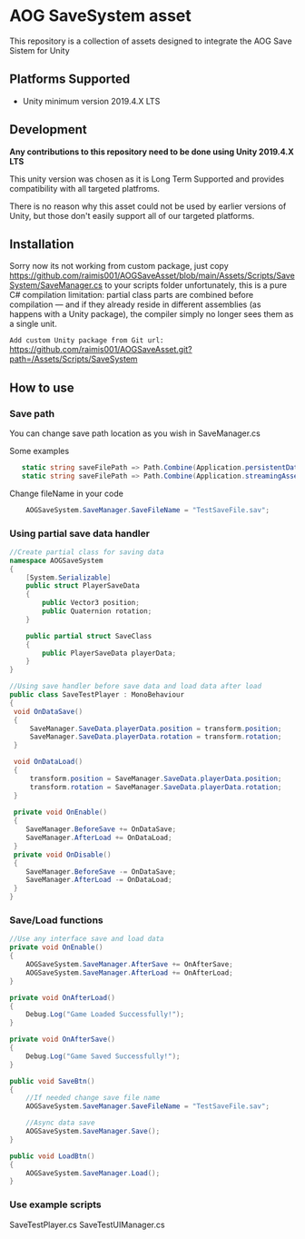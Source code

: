 # AOG SaveSystem asset

This repository is a collection of assets designed to integrate the AOG Save Sistem for Unity

## Platforms Supported
- Unity minimum version 2019.4.X LTS

## Development

**Any contributions to this repository need to be done using Unity 2019.4.X LTS**

This unity version was chosen as it is Long Term Supported and provides compatibility with all targeted platfroms.

There is no reason why this asset could not be used by earlier versions of Unity, but those don't easily support all of our targeted platforms.

## Installation

Sorry now its not working from custom package, just copy https://github.com/raimis001/AOGSaveAsset/blob/main/Assets/Scripts/SaveSystem/SaveManager.cs to your scripts folder
unfortunately, this is a pure C# compilation limitation: partial class parts are combined before compilation — and if they already reside in different assemblies (as happens with a Unity package), the compiler simply no longer sees them as a single unit.

`Add custom Unity package from Git url:
`https://github.com/raimis001/AOGSaveAsset.git?path=/Assets/Scripts/SaveSystem

## How to use

### Save path

You can change save path location as you wish in SaveManager.cs

Some examples
```C#
   static string saveFilePath => Path.Combine(Application.persistentDataPath, SaveFileName);
   static string saveFilePath => Path.Combine(Application.streamingAssetsPath, SaveFileName);
```

Change fileName in your code

```C#
	AOGSaveSystem.SaveManager.SaveFileName = "TestSaveFile.sav";
```

### Using partial save data handler

```C#
//Create partial class for saving data
namespace AOGSaveSystem
{
    [System.Serializable]
    public struct PlayerSaveData
    {
        public Vector3 position;
        public Quaternion rotation;
    }

    public partial struct SaveClass
    {
        public PlayerSaveData playerData;
    }
}
```

```C#
//Using save handler before save data and load data after load 
public class SaveTestPlayer : MonoBehaviour
{
 void OnDataSave()
 {
     SaveManager.SaveData.playerData.position = transform.position;
     SaveManager.SaveData.playerData.rotation = transform.rotation;
 }

 void OnDataLoad()
 {
     transform.position = SaveManager.SaveData.playerData.position;
     transform.rotation = SaveManager.SaveData.playerData.rotation;
 }
 
 private void OnEnable()
 {
    SaveManager.BeforeSave += OnDataSave;
    SaveManager.AfterLoad += OnDataLoad;
 }
 private void OnDisable()
 {
    SaveManager.BeforeSave -= OnDataSave;
    SaveManager.AfterLoad -= OnDataLoad;
 }
}
```
### Save/Load functions

```C#
//Use any interface save and load data
private void OnEnable()
{
    AOGSaveSystem.SaveManager.AfterSave += OnAfterSave;
    AOGSaveSystem.SaveManager.AfterLoad += OnAfterLoad;
}

private void OnAfterLoad()
{
    Debug.Log("Game Loaded Successfully!");
}

private void OnAfterSave()
{
    Debug.Log("Game Saved Successfully!");
}

public void SaveBtn()
{
	//If needed change save file name
    AOGSaveSystem.SaveManager.SaveFileName = "TestSaveFile.sav";

	//Async data save
    AOGSaveSystem.SaveManager.Save();
}

public void LoadBtn()
{
    AOGSaveSystem.SaveManager.Load();
}

```


### Use example scripts

SaveTestPlayer.cs
SaveTestUIManager.cs


